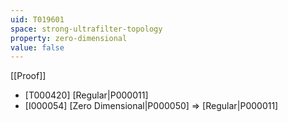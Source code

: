 ```yaml
---
uid: T019601
space: strong-ultrafilter-topology
property: zero-dimensional
value: false
---
```

[[Proof]]

* [T000420] [Regular|P000011]
* [I000054] [Zero Dimensional|P000050] => [Regular|P000011]

